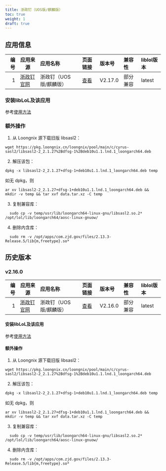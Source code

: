 ```yaml
---
title: 浙政钉（UOS版/麒麟版）
toc: true
weight: 1
draft: true
---
```

## 应用信息

|       编号 | 应用来源                                                 | 应用名称          | 页面链接                                    | 版本号     | 兼容性   | liblol版本 |
|---------:| -------------------------------------------------------- |:--------------| :------------------------------------------ |:--------| :------- | :--------- |
|        1 | [浙政钉官网](https://www.ding.zj.gov.cn/pc/index.html#/) | 浙政钉（UOS版/麒麟版） | [查看](http://app.loongapps.cn/#/detail/39) | V2.17.0 | 部分兼容 | latest     |
### 安装libLoL及该应用

参考[使用方法](/docs/usage)

### 额外操作

1. 从 Loongnix 源下载旧版 libsasl2：
```
wget https://pkg.loongnix.cn/loongnix/pool/main/c/cyrus-sasl2/libsasl2-2_2.1.27%2Bdfsg-1%2Bdeb10u1.1.lnd.1_loongarch64.deb
```

2. 解压该包：

  ```
  dpkg -x libsasl2-2_2.1.27+dfsg-1+deb10u1.1.lnd.1_loongarch64.deb temp
  ```

  如无 dpkg，则

  ```
  ar xv libsasl2-2_2.1.27+dfsg-1+deb10u1.1.lnd.1_loongarch64.deb && mkdir -v temp && tar xvf data.tar.xz -C temp
  ```

3. 复制兼容库：

```
  sudo cp -v temp/usr/lib/loongarch64-linux-gnu/libsasl2.so.2* /opt/lol/lib/loongarch64/aosc-linux-gnuow/
```

4. 删除内含库：

```
  sudo rm -v /opt/apps/com.zjd.gov/files/2.13.3-Release.5/lib{m,freetype}.so*
```

## 历史版本

### v2.16.0

| 编号 | 应用来源                                                 | 应用名称               | 页面链接                                    | 版本号  | 兼容性   | liblol版本 |
| ---: | -------------------------------------------------------- | :--------------------- | :------------------------------------------ | :------ | :------- | :--------- |
|    1 | [浙政钉官网](https://www.ding.zj.gov.cn/pc/index.html#/) | 浙政钉（UOS版/麒麟版） | [查看](http://app.loongapps.cn/#/detail/39) | V2.16.0 | 部分兼容 | latest     |
#### 安装libLoL及该应用

参考[使用方法](/docs/usage)

#### 额外操作

1. 从 Loongnix 源下载旧版 libsasl2：
```
wget https://pkg.loongnix.cn/loongnix/pool/main/c/cyrus-sasl2/libsasl2-2_2.1.27%2Bdfsg-1%2Bdeb10u1.1.lnd.1_loongarch64.deb
```

2. 解压该包：

  ```
  dpkg -x libsasl2-2_2.1.27+dfsg-1+deb10u1.1.lnd.1_loongarch64.deb temp
  ```

  如无 dpkg，则

  ```
  ar xv libsasl2-2_2.1.27+dfsg-1+deb10u1.1.lnd.1_loongarch64.deb && mkdir -v temp && tar xvf data.tar.xz -C temp
  ```

3. 复制兼容库：

```
  sudo cp -v temp/usr/lib/loongarch64-linux-gnu/libsasl2.so.2* /opt/lol/lib/loongarch64/aosc-linux-gnuow/
```

4. 删除内含库：

```
  sudo rm -v /opt/apps/com.zjd.gov/files/2.13.3-Release.5/lib{m,freetype}.so*
```
